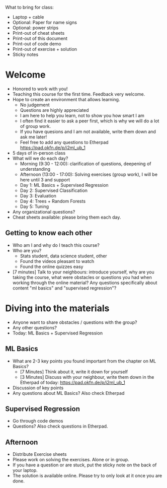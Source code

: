 What to bring for class:

- Laptop + cable
- Optional: Paper for name signs
- Optional: power strips
- Print-out of cheat sheets
- Print-out of this document
- Print-out of code demo
- Print-out of exercise + solution
- Sticky notes


# Welcome

- Honored to work with you!
- Teaching this course for the first time. Feedback very welcome.
- Hope to create an environment that allows learning. 
	- No judgement 
	- Questions are highly appreciated
	- I am here to help you learn, not to show you how smart I am
	- I often find it easier to ask a peer first, which is why we will do a
	  lot of group work. 
	- If you have quesions and I am not available, write them down and ask
	  me later!
	- Feel free to add any questions to Etherpad
	  https://pad.okfn.de/p/i2ml_ub_1
- 5 days of in-person class
- What will we do each day?
	- Morning (9:30 - 12:00): clarification of questions, deepening of
	  understanding
	- Afternoon (13:00 - 17:00): Solving exercises (group work), I will be
	  here until 3 and support
	- Day 1: ML Basics + Supervised Regression
	- Day 2: Supervised Classification
	- Day 3: Evaluation
	- Day 4: Trees + Random Forests
	- Day 5: Tuning
- Any organizational questions?
- Cheat sheets available: please bring them each day.


## Getting to know each other

- Who am I and why do I teach this course?
- Who are you?
	- Stats student, data science student, other
	- Found the videos pleasant to watch
	- Found the online quizzes easy
- [7 minutes] Talk to your neighbours: introduce yourself, why are you taking
  the course, what were obstacles or questions you had when working through the
online material? Any questions specifically about content "ml basics" and
"supervised regression"?


# Diving into the materials

- Anyone want to share obstacles / questions with the group?
- Any other questions?
- Today: ML Basics + Supervised Regression


## ML Basics

- What are 2-3 key points you found important from the chapter on ML Basics?
	- [7 Minutes] Think about it, write it down for yourself
	- [3 Minutes] Discuss with your neighbour, write them down in the
	  Etherpad of today: https://pad.okfn.de/p/i2ml_ub_1 
- Discussion of key points
- Any questions about ML Basics? Also check Etherpad



## Supervised Regression

- Go through code demos
- Questions? Also check questions in Etherpad. 


## Afternoon

- Distribute Exercise sheets
- Please work on solving the exercises. Alone or in group.
- If you have a question or are stuck, put the sticky note on the back of your
  laptop. 
- The solution is available online. Please try to only look at it once you are
  done.




 



